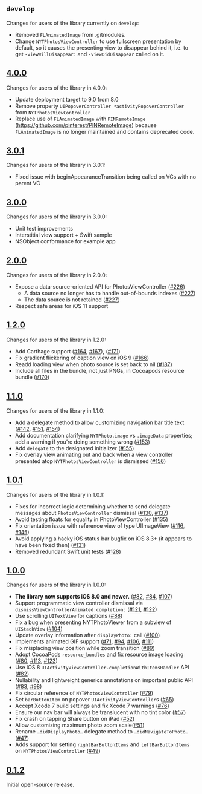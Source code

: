 ## `develop`

Changes for users of the library currently on `develop`:

- Removed `FLAnimatedImage` from .gitmodules.
- Change `NYTPhotosViewController` to use fullscreen presentation by default, so it causes the presenting view to disappear behind it, i.e. to get `-viewWillDisappear:` and `-viewDidDisappear` called on it.

## [4.0.0](https://github.com/nytimes/NYTPhotoViewer/releases/tag/4.0.0)

Changes for users of the library in 4.0.0:

- Update deployment target to 9.0 from 8.0
- Remove property `UIPopoverController *activityPopoverController` from `NYTPhotosViewController`
- Replace use of `FLAnimatedImage` with `PINRemoteImage` (https://github.com/pinterest/PINRemoteImage) because `FLAnimatedImage` is no longer maintained and contains deprecated code.

## [3.0.1](https://github.com/nytimes/NYTPhotoViewer/releases/tag/3.0.1)

Changes for users of the library in 3.0.1:

- Fixed issue with beginAppearanceTransition being called on VCs with no parent VC

## [3.0.0](https://github.com/nytimes/NYTPhotoViewer/releases/tag/3.0.0)

Changes for users of the library in 3.0.0:

- Unit test improvements
- Interstitial view support + Swift sample
- NSObject conformance for example app

## [2.0.0](https://github.com/NYTimes/NYTPhotoViewer/releases/tag/2.0.0)

Changes for users of the library in 2.0.0:

- Expose a data-source-oriented API for PhotosViewController ([#226](https://github.com/NYTimes/NYTPhotoViewer/pull/226))
    - A data source no longer has to handle out-of-bounds indexes ([#227](https://github.com/NYTimes/NYTPhotoViewer/pull/227))
    - The data source is not retained ([#227](https://github.com/NYTimes/NYTPhotoViewer/pull/227))
- Respect safe areas for iOS 11 support

## [1.2.0](https://github.com/NYTimes/NYTPhotoViewer/releases/tag/1.2.0)

Changes for users of the library in 1.2.0:

- Add Carthage support ([#164](https://github.com/NYTimes/NYTPhotoViewer/pull/164), [#167](https://github.com/NYTimes/NYTPhotoViewer/pull/167)), ([#171](https://github.com/NYTimes/NYTPhotoViewer/pull/171))
- Fix gradient flickering of caption view on iOS 9 ([#166](https://github.com/NYTimes/NYTPhotoViewer/pull/166))
- Readd loading view when photo source is set back to nil ([#187](https://github.com/NYTimes/NYTPhotoViewer/pull/187))
- Include all files in the bundle, not just PNGs, in Cocoapods resource bundle ([#170](https://github.com/NYTimes/NYTPhotoViewer/pull/170))

## [1.1.0](https://github.com/NYTimes/NYTPhotoViewer/releases/tag/1.1.0)

Changes for users of the library in 1.1.0:

- Add a delegate method to allow customizing navigation bar title text ([#142](https://github.com/NYTimes/NYTPhotoViewer/pull/142), [#151](https://github.com/NYTimes/NYTPhotoViewer/pull/151), [#154](https://github.com/NYTimes/NYTPhotoViewer/pull/154))
- Add documentation clarifying `NYTPhoto.image` vs `.imageData` properties; add a warning if you’re doing something wrong ([#153](https://github.com/NYTimes/NYTPhotoViewer/pull/152))
- Add `delegate` to the designated initializer ([#155](https://github.com/NYTimes/NYTPhotoViewer/pull/155))
- Fix overlay view animating out and back when a view controller presented atop `NYTPhotosViewController` is dismissed ([#156](https://github.com/NYTimes/NYTPhotoViewer/pull/156))

## [1.0.1](https://github.com/NYTimes/NYTPhotoViewer/releases/tag/1.0.1)

Changes for users of the library in 1.0.1:

- Fixes for incorrect logic determining whether to send delegate messages about `PhotosViewController` dismissal ([#130](https://github.com/NYTimes/NYTPhotoViewer/pull/130), [#137](https://github.com/NYTimes/NYTPhotoViewer/pull/137))
- Avoid testing floats for equality in PhotoViewController ([#135](https://github.com/NYTimes/NYTPhotoViewer/pull/135))
- Fix orientation issue with reference view of type UIImageView ([#116](https://github.com/NYTimes/NYTPhotoViewer/pull/116), [#145](https://github.com/NYTimes/NYTPhotoViewer/pull/145))
- Avoid applying a hacky iOS status bar bugfix on iOS 8.3+ (it appears to have been fixed then) ([#131](https://github.com/NYTimes/NYTPhotoViewer/issues/131))
- Removed redundant Swift unit tests ([#128](https://github.com/NYTimes/NYTPhotoViewer/pull/128))

## [1.0.0](https://github.com/NYTimes/NYTPhotoViewer/releases/tag/1.0.0)

Changes for users of the library in 1.0.0:

- **The library now supports iOS 8.0 and newer.** ([#82](https://github.com/NYTimes/NYTPhotoViewer/pull/82), [#84](https://github.com/NYTimes/NYTPhotoViewer/pull/84), [#107](https://github.com/NYTimes/NYTPhotoViewer/pull/107))
- Support programmatic view controller dismissal via `dismissViewControllerAnimated:completion:` ([#121](https://github.com/NYTimes/NYTPhotoViewer/pull/121), [#122](https://github.com/NYTimes/NYTPhotoViewer/pull/122))
- Use scrolling `UITextView` for captions ([#88](https://github.com/NYTimes/NYTPhotoViewer/pull/88))
- Fix a bug when presenting NYTPhotoViewer from a subview of `UIStackView` ([#104](https://github.com/NYTimes/NYTPhotoViewer/pull/104))
- Update overlay information after `displayPhoto:` call ([#100](https://github.com/NYTimes/NYTPhotoViewer/pull/100))
- Implements animated GIF support ([#71](https://github.com/NYTimes/NYTPhotoViewer/pull/71), [#94](https://github.com/NYTimes/NYTPhotoViewer/pull/94), [#106](https://github.com/NYTimes/NYTPhotoViewer/pull/106), [#111](https://github.com/NYTimes/NYTPhotoViewer/pull/111))
- Fix misplacing view position while zoom transition ([#89](https://github.com/NYTimes/NYTPhotoViewer/pull/89))
- Adopt CocoaPods `resource_bundles` and fix resource image loading ([#80](https://github.com/NYTimes/NYTPhotoViewer/pull/80), [#113](https://github.com/NYTimes/NYTPhotoViewer/pull/113), [#123](https://github.com/NYTimes/NYTPhotoViewer/pull/123))
- Use iOS 8 `UIActivityViewController.completionWithItemsHandler` API ([#82](https://github.com/NYTimes/NYTPhotoViewer/pull/82))
- Nullability and lightweight generics annotations on important public API ([#83](https://github.com/NYTimes/NYTPhotoViewer/pull/83), [#98](https://github.com/NYTimes/NYTPhotoViewer/pull/98))
- Fix circular reference of `NYTPhotosViewController` ([#79](https://github.com/NYTimes/NYTPhotoViewer/pull/79))
- Set `barButtonItem` on popover `UIActivityViewController`s ([#65](https://github.com/NYTimes/NYTPhotoViewer/pull/65/))
- Accept Xcode 7 build settings and fix Xcode 7 warnings ([#76](https://github.com/NYTimes/NYTPhotoViewer/pull/76))
- Ensure our nav bar will always be translucent with no tint color ([#57](https://github.com/NYTimes/NYTPhotoViewer/pull/57))
- Fix crash on tapping Share button on iPad ([#52](https://github.com/NYTimes/NYTPhotoViewer/pull/52))
- Allow customizing maximum photo zoom scale([#51](https://github.com/NYTimes/NYTPhotoViewer/pull/51))
- Rename `…didDisplayPhoto…` delegate method to `…didNavigateToPhoto…` ([#47](https://github.com/NYTimes/NYTPhotoViewer/pull/47))
- Adds support for setting `rightBarButtonItems` and `leftBarButtonItems` on `NYTPhotosViewController` ([#49](https://github.com/NYTimes/NYTPhotoViewer/pull/49))

## [0.1.2](https://github.com/NYTimes/NYTPhotoViewer/releases/tag/0.1.2)

Initial open-source release.
